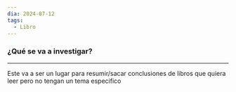 ```yaml
---
dia: 2024-07-12
tags:
  - Libro
---
```

### ¿Qué se va a investigar?
---
Este va a ser un lugar para resumir/sacar conclusiones de libros que quiera leer pero no tengan un tema especifico
